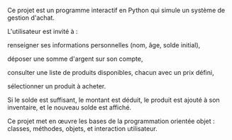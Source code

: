 Ce projet est un programme interactif en Python qui simule un système de gestion d'achat.

L'utilisateur est invité à :

renseigner ses informations personnelles (nom, âge, solde initial),

déposer une somme d'argent sur son compte,

consulter une liste de produits disponibles, chacun avec un prix défini,

sélectionner un produit à acheter.

Si le solde est suffisant, le montant est déduit, le produit est ajouté à son inventaire, et le nouveau solde est affiché.

Ce projet met en œuvre les bases de la programmation orientée objet : classes, méthodes, objets, et interaction utilisateur.
